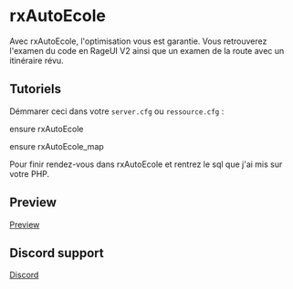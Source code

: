 # rxAutoEcole
Avec rxAutoEcole, l'optimisation vous est garantie. Vous retrouverez l'examen du code en RageUI V2 ainsi que un examen de la route avec un itinéraire révu.

## Tutoriels 

Démmarer ceci dans votre `server.cfg` ou `ressource.cfg` :

ensure rxAutoEcole

ensure rxAutoEcole_map

Pour finir rendez-vous dans rxAutoEcole et rentrez le sql que j'ai mis sur votre PHP.

## Preview

[Preview](https://youtu.be/DP9snIjfJVw)

## Discord support

[Discord](https://discord.gg/JnZjSZj)
